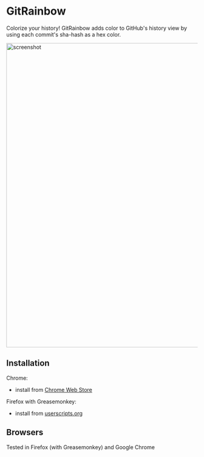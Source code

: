 GitRainbow
==========

Colorize your history! GitRainbow adds color to GitHub's history view by using each commit's sha-hash as a hex color.

<img src="https://github.com/jasonkarns/userscripts/raw/master/gitrainbow/screenshot.png" alt="screenshot" width="800" />


Installation
------------
Chrome:
 - install from [Chrome Web Store](https://chrome.google.com/webstore/detail/gitrainbow/pofamfblfdipnnhbhkanmdbcmencmkif)

Firefox with Greasemonkey:
 - install from [userscripts.org](http://userscripts.org/scripts/show/152477)

Browsers
------------
Tested in Firefox (with Greasemonkey) and Google Chrome
